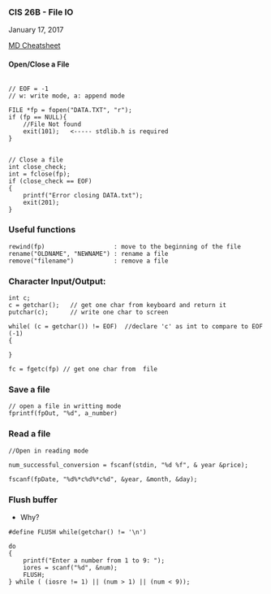 ### CIS 26B - File IO
January 17, 2017

[MD Cheatsheet](https://github.com/adam-p/markdown-here/wiki/Markdown-Cheatsheet)

#### Open/Close a File
```

// EOF = -1
// w: write mode, a: append mode

FILE *fp = fopen("DATA.TXT", "r");
if (fp == NULL){
    //File Not found
    exit(101);   <----- stdlib.h is required
}


// Close a file
int close_check;
int = fclose(fp);
if (close_check == EOF)
{
    printf("Error closing DATA.txt");
    exit(201);
}
```
### Useful functions
```
rewind(fp)                   : move to the beginning of the file
rename("OLDNAME", "NEWNAME") : rename a file
remove("filename")           : remove a file
```

### Character Input/Output:
```
int c;
c = getchar();   // get one char from keyboard and return it
putchar(c);      // write one char to screen

while( (c = getchar()) != EOF)  //declare 'c' as int to compare to EOF (-1)
{

}

fc = fgetc(fp) // get one char from  file
```

### Save a file
```
// open a file in writting mode
fprintf(fpOut, "%d", a_number)
```
### Read a file
```
//Open in reading mode

num_successful_conversion = fscanf(stdin, "%d %f", & year &price);

fscanf(fpDate, "%d%*c%d%*c%d", &year, &month, &day);

```

### Flush buffer

* Why? 
```
#define FLUSH while(getchar() != '\n')

do
{   
    printf("Enter a number from 1 to 9: ");
    iores = scanf("%d", &num);
    FLUSH;
} while ( (iosre != 1) || (num > 1) || (num < 9));

```

